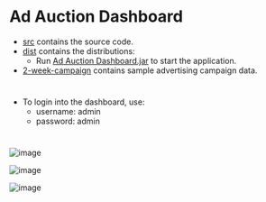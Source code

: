 # Ad Auction Dashboard
- [src](src) contains the source code.
- [dist](dist) contains the distributions:
  - Run [Ad Auction Dashboard.jar](dist/Ad%20Auction%20Dashboard.jar) to start the application.
- [2-week-campaign](src/main/resources/uk/ac/soton/app/2-week-campaign) contains sample advertising campaign data.
#
- To login into the dashboard, use:
  - username: admin
  - password: admin
#
![image](https://github.com/user-attachments/assets/3a2bba5f-e3b7-48ac-9ea4-f656171c5a8e)

![image](https://github.com/user-attachments/assets/f22c6027-cf5b-4b90-a336-7b019bef33d9)

![image](https://github.com/user-attachments/assets/48af294a-1f1e-434d-9611-cbe7dc671b08)
